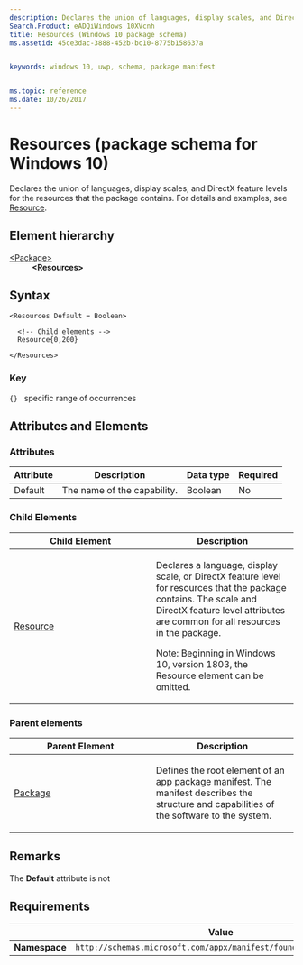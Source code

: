 ```yaml
---
description: Declares the union of languages, display scales, and DirectX feature levels for the resources that the package contains.
Search.Product: eADQiWindows 10XVcnh
title: Resources (Windows 10 package schema)
ms.assetid: 45ce3dac-3888-452b-bc10-8775b158637a


keywords: windows 10, uwp, schema, package manifest


ms.topic: reference
ms.date: 10/26/2017
---
```


# Resources (package schema for Windows 10)

Declares the union of languages, display scales, and DirectX feature levels for the resources that the package contains. For details and examples, see [Resource](element-resource.md).

## Element hierarchy

<dl>
<dt><a href="element-package.md">&lt;Package&gt;</a></dt>
<dd><b>&lt;Resources&gt;</b></dd>
</dl>

## Syntax

``` syntax
<Resources Default = Boolean>

  <!-- Child elements -->
  Resource{0,200}

</Resources>
```

### Key

`{}`   specific range of occurrences
## Attributes and Elements

### Attributes
| Attribute | Description | Data type | Required |
|-----------|-------------|-----------|----------|
| Default | The name of the capability. | Boolean | No |

### Child Elements

<table>
<colgroup>
<col width="50%" />
<col width="50%" />
</colgroup>
<thead>
<tr class="header">
<th>Child Element</th>
<th>Description</th>
</tr>
</thead>
<tbody>
<tr class="odd">
<td><a href="element-resource.md">Resource</a> </td>
<td><p>Declares a language, display scale, or DirectX feature level for resources that the package contains. The scale and DirectX feature level attributes are common for all resources in the package.</p><p>Note: Beginning in Windows 10, version 1803, the Resource element can be omitted. </p></td>
</tr>
</tbody>
</table>

### Parent elements

<table>
<colgroup>
<col width="50%" />
<col width="50%" />
</colgroup>
<thead>
<tr class="header">
<th>Parent Element</th>
<th>Description</th>
</tr>
</thead>
<tbody>
<tr class="odd">
<td><a href="element-package.md">Package</a> </td>
<td><p>Defines the root element of an app package manifest. The manifest describes the structure and capabilities of the software to the system.</p></td>
</tr>
</tbody>
</table>

## Remarks
The **Default** attribute is not 

## Requirements

|   | Value |
|--|--|
| **Namespace** | `http://schemas.microsoft.com/appx/manifest/foundation/windows10` |

